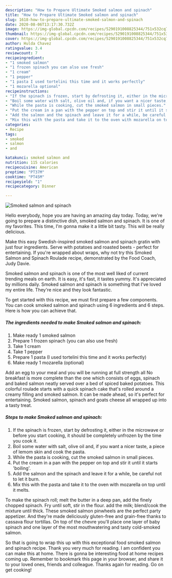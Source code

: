 ```yaml
---
description: "How to Prepare Ultimate Smoked salmon and spinach"
title: "How to Prepare Ultimate Smoked salmon and spinach"
slug: 1618-how-to-prepare-ultimate-smoked-salmon-and-spinach
date: 2020-08-06T13:17:30.732Z
image: https://img-global.cpcdn.com/recipes/5290191008825344/751x532cq70/smoked-salmon-and-spinach-recipe-main-photo.jpg
thumbnail: https://img-global.cpcdn.com/recipes/5290191008825344/751x532cq70/smoked-salmon-and-spinach-recipe-main-photo.jpg
cover: https://img-global.cpcdn.com/recipes/5290191008825344/751x532cq70/smoked-salmon-and-spinach-recipe-main-photo.jpg
author: Hulda Chavez
ratingvalue: 3.4
reviewcount: 7
recipeingredient:
- "1 smoked salmon"
- "1 frozen spinach you can also use fresh"
- "1 cream"
- "1 pepper"
- "1 pasta I used tortelini this time and it works perfectly"
- "1 mozarella optional"
recipeinstructions:
- "If the spinach is frozen, start by defrosting it, either in the microwave or before you start cooking, it should be completely unfrozen by the time you cook it."
- "Boil some water with salt, olive oil and, if you want a nicer taste, a piece of lemom skin and cook the pasta."
- "While the pasta is cooking, cut the smoked salmon in small pieces."
- "Put the cream in a pan with the pepper on top and stir it until it starts &#39;boiling&#39;."
- "Add the salmon and the spinach and leave it for a while, be careful not to let it burn."
- "Mix this with the pasta and take it to the oven with mozarella on top until it melts."
categories:
- Recipe
tags:
- smoked
- salmon
- and

katakunci: smoked salmon and 
nutrition: 115 calories
recipecuisine: American
preptime: "PT37M"
cooktime: "PT45M"
recipeyield: "1"
recipecategory: Dinner

---
```



![Smoked salmon and spinach](https://img-global.cpcdn.com/recipes/5290191008825344/751x532cq70/smoked-salmon-and-spinach-recipe-main-photo.jpg)

Hello everybody, hope you are having an amazing day today. Today, we're going to prepare a distinctive dish, smoked salmon and spinach. It is one of my favorites. This time, I'm gonna make it a little bit tasty. This will be really delicious.

Make this easy Swedish-inspired smoked salmon and spinach gratin with just four ingredients. Serve with potatoes and roasted beets - perfect for entertaining. If you&#39;re wrapped about wraps, why not try this Smoked Salmon and Spinach Roulade recipe, demonstrated by the Food Coach, Judy Davie.

Smoked salmon and spinach is one of the most well liked of current trending meals on earth. It is easy, it's fast, it tastes yummy. It's appreciated by millions daily. Smoked salmon and spinach is something that I've loved my entire life. They're nice and they look fantastic.


To get started with this recipe, we must first prepare a few components. You can cook smoked salmon and spinach using 6 ingredients and 6 steps. Here is how you can achieve that.

<!--inarticleads1-->

##### The ingredients needed to make Smoked salmon and spinach:

1. Make ready 1 smoked salmon
1. Prepare 1 frozen spinach (you can also use fresh)
1. Take 1 cream
1. Take 1 pepper
1. Prepare 1 pasta (I used tortelini this time and it works perfectly)
1. Make ready 1 mozarella (optional)


Add an egg to your meal and you will be running at full strength all No breakfast is more complete than the one which consists of eggs, spinach and baked salmon neatly served over a bed of spiced baked potatoes. This colorful roulade starts with a quick spinach cake that&#39;s rolled around a creamy filling and smoked salmon. It can be made ahead, so it&#39;s perfect for entertaining. Smoked salmon, spinach and goats cheese all wrapped up into a tasty treat. 

<!--inarticleads2-->

##### Steps to make Smoked salmon and spinach:

1. If the spinach is frozen, start by defrosting it, either in the microwave or before you start cooking, it should be completely unfrozen by the time you cook it.
1. Boil some water with salt, olive oil and, if you want a nicer taste, a piece of lemom skin and cook the pasta.
1. While the pasta is cooking, cut the smoked salmon in small pieces.
1. Put the cream in a pan with the pepper on top and stir it until it starts &#39;boiling&#39;.
1. Add the salmon and the spinach and leave it for a while, be careful not to let it burn.
1. Mix this with the pasta and take it to the oven with mozarella on top until it melts.


To make the spinach roll; melt the butter in a deep pan, add the finely chopped spinach. Fry until soft, stir in the flour. add the milk; blend/cook the mixture until thick. These smoked salmon pinwheels are the perfect party appetizer. And they&#39;re made deliciously gluten-free and grain-free thanks to cassava flour tortillas. On top of the chevre you&#39;ll place one layer of baby spinach and one layer of the most mouthwatering and tasty cold-smoked salmon. 

So that is going to wrap this up with this exceptional food smoked salmon and spinach recipe. Thank you very much for reading. I am confident you can make this at home. There is gonna be interesting food at home recipes coming up. Remember to bookmark this page in your browser, and share it to your loved ones, friends and colleague. Thanks again for reading. Go on get cooking!
